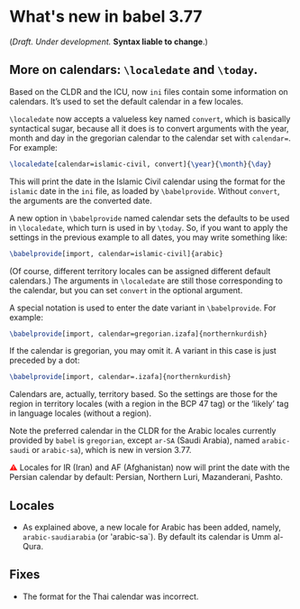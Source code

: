 # What's new in babel 3.77

(*Draft. Under development.* **Syntax liable to change**.)

## More on calendars: `\localedate` and `\today`.

Based on the CLDR and the ICU, now `ini` files contain some information
on calendars. It’s used to set the default calendar in a few locales. 

`\localedate` now accepts a valueless key named `convert`, which is
basically syntactical sugar, because all it does is to convert
arguments with the year, month and day in the gregorian calendar to the
calendar set with `calendar=`. For example:
```tex
\localedate[calendar=islamic-civil, convert]{\year}{\month}{\day}
```
This will print the date in the Islamic Civil calendar using the format
for the `islamic` date in the `ini` file, as loaded by `\babelprovide`.
Without `convert`, the arguments are the converted date.

A new option in `\babelprovide` named calendar sets the defaults to be
used in `\localedate`, which turn is used in by `\today`. So, if you
want to apply the settings in the previous example to all dates, you
may write something like:
```tex
\babelprovide[import, calendar=islamic-civil]{arabic}
```
(Of course, different territory locales can be assigned different
default calendars.) The arguments in `\localedate` are still those
corresponding to the calendar, but you can set `convert` in the
optional argument.

A special notation is used to enter the date variant in `\babelprovide`.
For example:
```tex
\babelprovide[import, calendar=gregorian.izafa]{northernkurdish}
```

If the calendar is gregorian, you may omit it. A variant in this case
is just preceded by a dot:
```tex
\babelprovide[import, calendar=.izafa]{northernkurdish}
```

Calendars are, actually, territory based. So the settings are those for
the region in territory locales (with a region in the BCP 47 tag)
or the ‘likely’ tag in language locales (without a region).

Note the preferred calendar in the CLDR for the Arabic locales
currently provided by `babel` is `gregorian`, except `ar-SA` (Saudi
Arabia), named `arabic-saudi` or `arabic-sa`), which is new in version
3.77.

<span style="color:red;">⚠</span> Locales for IR (Iran) and AF
(Afghanistan) now will print the date with the Persian calendar by
default: Persian, Northern Luri, Mazanderani, Pashto.

## Locales

* As explained above, a new locale for Arabic has been added, namely,
  `arabic-saudiarabia` (or 'arabic-sa`). By default its calendar is Umm
  al-Qura.

## Fixes

* The format for the Thai calendar was incorrect. 
